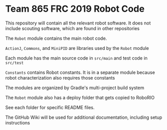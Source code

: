 # Team 865 FRC 2019 Robot Code

This repository will contain all the relevant robot software. It does not include scouting software, which are found in other repositories

The `Robot` module contains the main robot code.

`ActionJ`, `Commons`, and `MiniPID` are libraries used by the `Robot` module

Each module has the main source code in `src/main` and test code in `src/test`

`Constants` contains Robot constants. It is in a separate module because robot characterization also requires those constants

The modules are organized by Gradle's multi-project build system

The `Robot` module also has a deploy folder that gets copied to RoboRIO

See each folder for specific README files. 

The GitHub Wiki will be used for additional documentation, including setup instructions